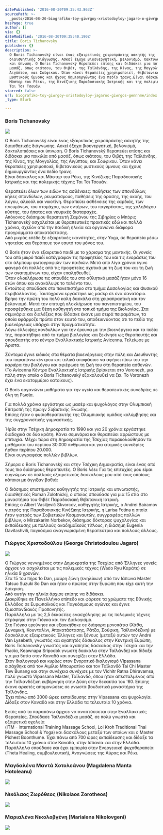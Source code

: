 ```yaml
---
datePublished: '2016-08-30T09:35:43.863Z'
sourcePath: >-
  _posts/2016-08-20-biografiko-toy-giwrgoy-xristodoyloy-jagaro-o-giwrgos-gennhm.md
hasPage: true
author: []
via: {}
dateModified: '2016-08-30T09:35:40.190Z'
title: Boris Tichanovsky
publisher: {}
description: >-
  Ο Boris Tichanovský είναι ένας εξαιρετικός χειροπράκτης ασκητής της
  διαισθητικής διάγνωσης. Ασκεί έξοχα βιοενεργητική, βελονισμό, δακτυλοπιέσεις
  και ύπνωση. Ο Boris Tichanovský θεραπεύει επίσης και διδάσκει μια ποικιλία από
  μασάζ, όπως σιάτσου, του Θιβέτ, της Ταϊλάνδης, της Κίνας, της Μογγολίας, της
  Αιγύπτου, και Σούφικου. Όταν κάνει θεραπείες χρησιμοποιεί, θιβετανικούς
  μυστικούς ύμνους και ήχους δημιουργώντας ένα πεδίο τρανς.Είναι δάσκαλος και
  Μάστερ του Ρέικι, της Κινέζικης Παραδοσιακής Ιατρικής και της πολεμικής τέχνης
  Ται Τσι Τσουάν.
starred: false
url: biografiko-toy-giwrgoy-xristodoyloy-jagaroo-giwrgos-gennhme/index.html
_type: Blurb

---
```

### Boris Tichanovsky
![](https://the-grid-user-content.s3-us-west-2.amazonaws.com/f17a9835-c40b-4418-bcbd-4cce58139fdc.png)

Ο Boris Tichanovský είναι ένας εξαιρετικός χειροπράκτης ασκητής της διαισθητικής διάγνωσης. Ασκεί έξοχα βιοενεργητική, βελονισμό, δακτυλοπιέσεις και ύπνωση. Ο Boris Tichanovský θεραπεύει επίσης και διδάσκει μια ποικιλία από μασάζ, όπως σιάτσου, του Θιβέτ, της Ταϊλάνδης, της Κίνας, της Μογγολίας, της Αιγύπτου, και Σούφικου. Όταν κάνει θεραπείες χρησιμοποιεί, θιβετανικούς μυστικούς ύμνους και ήχους δημιουργώντας ένα πεδίο τρανς.  
Είναι δάσκαλος και Μάστερ του Ρέικι, της Κινέζικης Παραδοσιακής Ιατρικής και της πολεμικής τέχνης Ται Τσι Τσουάν.

Θεραπεύει όλων των ειδών τις ασθένειες: παθήσεις των σπονδύλων, κήλες σπονδύλων, ρευματισμούς, παθήσεις της όρασης, της ακοής, του λόγου, αλκοόλ και νικοτίνη. Θεραπεύει ασθένειες της καρδιάς, των πνευμόνων, του στομάχου, των εντέρων, του παγκρέατος, της χοληδόχου κύστης, του ήπατος και νευρικές διαταραχές.  
Απόγονος διάσημου θεραπευτή Σαμάνου της Σιβηρίας ο Μπόρις Tichanovský ασχολείται με θεραπευτικές πρακτικές εδώ και πολλά χρόνια, σχεδόν από την παιδική ηλικία και οργανώνει διάφορα προγράμματα αποκατάστασης.  
Από μικρός επέδειξε εξαιρετικές ικανότητες, στην Yoga, σε θεραπεία μέσω νηστείας και θεράπευε τον εαυτό του μόνος του.

Ο Βoris ήταν ένα εξαιρετικό παιδί με το χάρισμα της μαντικής. Οι γονείς του από μικρό παιδί κατέγραφαν τις προφητείες του και τις ενοράσεις του στο άλμπουμ φωτογραφιών των παιδιών. Μετά από λίγα χρόνια έγινε φανερό ότι πολλές από τις προφητείες σχετικά με τη ζωή του και τη ζωή των αγαπημένων του, είχαν επαληθευθεί.  
Όταν ολοκλήρωσε τις σπουδές του στο αθλητικό μασάζ ήταν μόνο 16 ετών όπου και ανακάλυψε το ταλέντο του.   
Εντούτοις σπούδασε στο πανεπιστήμιο στο τμήμα Δασολογίας και Φυσικού περιβάλλοντος. Ταυτόχρονα εργάστηκε ως μασέρ σε ένα σανατόριο. Βρήκε την πρώτη του πολύ καλή δασκάλα στη χειραπρακτική και τον βελονισμό. Μετά την επιτυχή ολοκλήρωση του πανεπιστημίου, του προσφέρθηκε μια θέση καθηγητή στο τοπικό τμήμα της Βιολογίας. Στα σεμινάρια και διαλέξεις που δίδασκε έκανε μια σειρά πειραμάτων, τα οποία εφάρμοζε πρώτα στον εαυτό του, αποδεικνύοντας ότι το πεδίο της βιοενέργειας υπάρχει στην πραγματικότητα.  
Λόγω έλλειψης κονδυλίων για την έρευνα με την βιοενέργεια και τα πεδία της, παραιτήθηκε από το τμήμα βιολογίας και ξεκίνησε ως θεραπευτής και σπουδαστής στο κέντρο Εναλλακτικής Ιατρικής Αvicenna. Τελείωσε με Άριστα.

Σύντομα έγινε ειδικός στα θέματα βιοενέργειας στην πόλη και Διευθυντής του παραπάνω κέντρου και τελικά αποφάσισε να αφήσει πίσω του την καριέρα του βιολόγου και αφιέρωσε τη ζωή του στη θεραπεία ασθενών. (Το Avicenna Κέντρο Εναλλακτικής Ιατρικής βρίσκεται στο Voronezh, μια πόλη στην οποία o Boris Tichanovský εξακολουθεί να ζει. Το Voronezh έχει ένα εκατομμύριο κατοίκους).

Ο Boris οργανώνει μαθήματα για την υγεία και θεραπευτικές συνεδρίες σε όλη τη Ρωσία.

Για πολλά χρόνια εργάστηκε ως μασέρ και ψυχολόγος στην Ολυμπιακή Επιτροπή της πρώην Σοβιετικής Ένωσης.  
Επίσης ήταν ο φυσιοθεραπευτής της Ολυμπιακής ομάδας κολύμβησης και της συγχρονιστικής γυμναστικής.

Ήρθε στην Τσέχικη Δημοκρατία το 1990 και για 20 χρόνια εργάστηκε διαδοχικά σε δύο κράτη. Κάνει σεμινάρια και θεραπεύει αρρώστους με επιτυχία. Μέχρι τώρα στη Δημοκρατία της Τσεχίας παρακολούθησαν τα μαθήματα του περίπου 30.000 άνθρωποι και για ατομικές συνεδρίες ήρθαν περίπου 20.000\.  
Είναι συγγραφέας πολλών βιβλίων.

Σήμερα ο Boris Tichanovský και στην Τσέχικη Δημοκρατία, είναι ένας από τους πιο διάσημους θεραπευτές. Ο Boris λέει: Για τις επιτυχίες μου είμαι ευγνώμων σε πολλούς εξαιρετικούς δασκάλους μου από τους οποίους κάποιοι με άγγιξαν βαθιά:

Ο διάσημος επιστήμονας καθηγητής της Ιατρικής και υπνωτιστής, διαισθητικός Roman Zolotnickij, ο οποίος σπούδασε για μια 15 ετία στο μοναστήρια του Θιβέτ Παραδοσιακή Θιβετανική Ιατρική.   
Επίσης ο Albert Vasiljevič Skvorcov, καθηγητής Ιατρικής, ο Andrei Bairamov γιατρός της Παραδοσιακής Κινέζικης Ιατρικής, η Larisa Fotina η οποία ήταν γιατρός των Σοβιετικών Κοσμοναυτών, συγγραφέας πολλών βιβλίων, o Mirzakarim Norbekov, διάσημος δόκτορας ψυχολογίας και εκπαίδευσης με πολλούς ακαδημαϊκούς τίτλους, η διάσημη Eugenia Davitashvili, παγκόσμια αναγνωρισμένη θεραπεύτρια και πολλούς άλλους.

### Γιώργος Χριστοδούλου (George Christodoulou Jagaro)
![](https://the-grid-user-content.s3-us-west-2.amazonaws.com/3b2bad8b-1361-4f8e-9329-443de5b87981.jpg)

Ο Γιώργος γεννημένος στην Δημοκρατία της Τσεχίας από Έλληνες γονείς άρχισε να ασχολείται με τις πολεμικές τέχνες (Wado Ryu Καράτε) σε ηλικία 9 χρονών.   
Στα 15 του πήρε 1o Dan, μαύρη ζώνη (ενηλίκων) από τον Ιάπωνα Master Tatsuo Suzuki 8o Dan και ήταν ο πρώτος στην Ευρώπη που είχε αυτή την διάκριση.  
Από αυτήν την ηλικία άρχισε επίσης να διδάσκει.  
Διακρίθηκε σε Πανελλήνιο επίπεδο και φόρεσε τα χρώματα της Εθνικής Ελλάδος σε Ευρωπαϊκούς και Παγκόσμιους αγώνες και έγινε Ομοσπονδιακός Προπονητής.  
Παράλληλα με τις 2,5 δεκαετίες ενασχόλησης με τις πολεμικές τέχνες στράφηκε στην Γιόγκα και τον Διαλογισμό.   
Στη Γιόγκα ερεύνησε και εξασκήθηκε σε διάφορα μονοπάτια (Χάθα, Δυναμική, Κουνταλίνι, Αποκατάστασης, Ράτζα, Σούφικη, Ταϊλανδέζικη) με δασκάλους εξαιρετικούς Έλληνες και ξένους (μεταξύ αυτών τον André Van Lysebeth, γνωστός και αγαπητός δάσκαλος στην Κεντρική Ευρώπη, Boris Tichanovsky γνωστός και αγαπητός δάσκαλος στην Τσεχία και την Ρωσία, Keawnapa Sripodok γνωστή δασκάλα στην Ταϊλάνδη) και δίδαξε για μια 5ετία στον Καναδά και συνεχίζει στην Ελλάδα.  
Στον διαλογισμό και κυρίως στον Ενορατικό διαλογισμό Vipassana εισάχθηκε από τον Αιμίλιο Μπουρατίνο και τον Ταϊλανδό Tai Chi Master Tew Bunang και στην συνέχεια συνέχισε με τον Vichitr Ratna Dhiravamsa, πολύ γνωστό Vipassana Master, Ταϊλανδό, όπου ήταν απεσταλμένος από την Ταϊλανδέζικη κυβέρνηση στην Δύση στην δεκαετία του '60\. Επίσης έκανε αρκετές απομονώσεις σε γνωστά βουδιστικά μοναστήρια της Ταϊλάνδης.   
Έχει πάνω από 3000 ώρες εκπαίδευσης στην Vipassana και ψυχολογία.   
Δίδαξε στον Καναδά και στην Ελλάδα τα τελευταία 10 χρόνια.

Εκτός από τα παραπάνω άρχισε να αναπτύσσεται στην Εναλλακτικές Θεραπείες. Σπούδασε Ταϊλανδέζικο μασάζ, σε πολύ γνωστά και εξαιρετικά σχολεία   
(ITM - International Training Massage School, Loi Kroh Traditional Thai Massage School & Yoga) και δασκάλους μεταξύ των οποίων και ο Master Pichest Boonthume. Έχει πάνω από 700 ώρες εκπαίδευσης και δίδαξε τα τελευταία 10 χρόνια στον Καναδά, στην Ισπανία και στην Ελλάδα.   
Παράλληλα σπούδασε και έχει εμπειρία στην Ενεργειακή ψυχοθεραπεία (Theta Healing, συμβουλευτική), Αναγνώσεις της Αύρας και Ρέικι.

### Μαγδαλένα Μαντά Χοτολεάνου (Magdalena Manta Hotoleanu)
![](https://the-grid-user-content.s3-us-west-2.amazonaws.com/d261e30c-2fd4-4f8e-8948-ba4364409f68.jpg)

### Νικόλαος Ζωρόθεος (Nikolaos Zorotheos)
![](https://the-grid-user-content.s3-us-west-2.amazonaws.com/34bc99ea-9889-4a32-a809-e015f2ba1555.jpg)

### Μαριαλένα Νικολοβγένη (Marialena Nikolovgeni)
![](https://the-grid-user-content.s3-us-west-2.amazonaws.com/2905f002-90b6-43b0-a664-8430a4467df8.jpg)